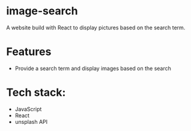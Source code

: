 # image-search
A website build with React to display pictures based on the search term.


<h1>Features</h1>
<ul>
  <li>Provide a search term and display images based on the search</li>
</ul>

<h1>Tech stack:</h1>
<ul>
  <li>JavaScript</li>
  <li>React</li>
  <li>unsplash API</li>
</ul>
